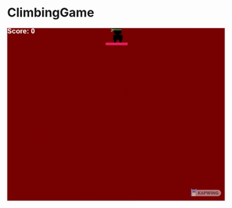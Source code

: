 # ClimbingGame
![alt text](https://github.com/JustinPLee/ClimbingGame/blob/main/example-gameplay.gif?raw=true)
